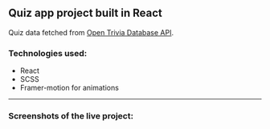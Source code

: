 ## Quiz app project built in React

<!-- You can check out the project [**HERE**](https://alaska-wind-turbines.netlify.app/ 'Completed project'). -->

Quiz data fetched from [Open Trivia Database API](https://opentdb.com/ 'Trivia  Database homepage').

### Technologies used:

- React
- SCSS
- Framer-motion for animations

---

### Screenshots of the live project:

<!-- <p align="center">
<img src="https://i.imgur.com/CiW6yd3.png" alt="Screencapture of the deployed Quiz App project. User can build a custom quiz and then play it. At the end of the quiz it is possible to see overview of all the questions and answers." title="Screenshot of completed project"/>
</p> -->
